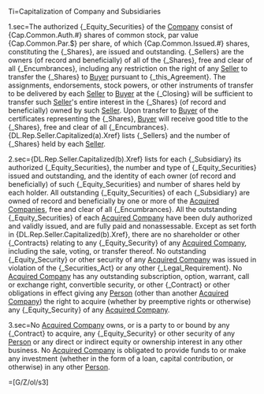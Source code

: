 Ti=Capitalization of Company and Subsidiaries

1.sec=The authorized {_Equity_Securities} of the <a href="#SPA.Def.Company.Def" class="definedterm">Company</a> consist of {Cap.Common.Auth.#} shares of common stock, par value {Cap.Common.Par.$} per share, of which {Cap.Common.Issued.#} shares, constituting the {_Shares}, are issued and outstanding.  {_Sellers} are the owners (of record and beneficially) of all of the {_Shares}, free and clear of all {_Encumbrances}, including any restriction on the right of any <a href="#SPA.Def.Seller(s).Def" class="definedterm">Seller</a> to transfer the {_Shares} to <a href="#SPA.Def.Buyer.Def" class="definedterm">Buyer</a> pursuant to {_this_Agreement}.  The assignments, endorsements, stock powers, or other instruments of transfer to be delivered by each <a href="#SPA.Def.Seller(s).Def" class="definedterm">Seller</a> to <a href="#SPA.Def.Buyer.Def" class="definedterm">Buyer</a> at the {_Closing} will be sufficient to transfer such <a href="#SPA.Def.Seller(s).Def" class="definedterm">Seller</a>'s entire interest in the {_Shares} (of record and beneficially) owned by such <a href="#SPA.Def.Seller(s).Def" class="definedterm">Seller</a>.  Upon transfer to <a href="#SPA.Def.Buyer.Def" class="definedterm">Buyer</a> of the certificates representing the {_Shares}, <a href="#SPA.Def.Buyer.Def" class="definedterm">Buyer</a> will receive good title to the {_Shares}, free and clear of all {_Encumbrances}.  {DL.Rep.Seller.Capitalized(a).Xref} lists {_Sellers} and the number of {_Shares} held by each <a href="#SPA.Def.Seller(s).Def" class="definedterm">Seller</a>.

2.sec={DL.Rep.Seller.Capitalized(b).Xref} lists for each {_Subsidiary} its authorized {_Equity_Securities}, the number and type of {_Equity_Securities} issued and outstanding, and the identity of each owner (of record and beneficially) of such {_Equity_Securities} and number of shares held by each holder.  All outstanding {_Equity_Securities} of each {_Subsidiary} are owned of record and beneficially by one or more of the <a href="#SPA.Def.Acquired_Companies.Def" class="definedterm">Acquired Companies</a>, free and clear of all {_Encumbrances}.  All the outstanding {_Equity_Securities} of each <a href="#SPA.Def.Acquired_Companies.Def" class="definedterm">Acquired Company</a> have been duly authorized and validly issued, and are fully paid and nonassessable.  Except as set forth in {DL.Rep.Seller.Capitalized(b).Xref}, there are no shareholder or other {_Contracts} relating to any {_Equity_Security} of any <a href="#SPA.Def.Acquired_Companies.Def" class="definedterm">Acquired Company</a>, including the sale, voting, or transfer thereof.  No outstanding {_Equity_Security} or other security of any <a href="#SPA.Def.Acquired_Companies.Def" class="definedterm">Acquired Company</a> was issued in violation of the {_Securities_Act} or any other {_Legal_Requirement}.  No <a href="#SPA.Def.Acquired_Companies.Def" class="definedterm">Acquired Company</a> has any outstanding subscription, option, warrant, call or exchange right, convertible security, or other {_Contract} or other obligations in effect giving any <a href="#SPA.Def.Person.Def" class="definedterm">Person</a> (other than another <a href="#SPA.Def.Acquired_Companies.Def" class="definedterm">Acquired Company</a>) the right to acquire (whether by preemptive rights or otherwise) any {_Equity_Security} of any <a href="#SPA.Def.Acquired_Companies.Def" class="definedterm">Acquired Company</a>.

3.sec=No <a href="#SPA.Def.Acquired_Companies.Def" class="definedterm">Acquired Company</a> owns, or is a party to or bound by any {_Contract} to acquire, any {_Equity_Security} or other security of any <a href="#SPA.Def.Person.Def" class="definedterm">Person</a> or any direct or indirect equity or ownership interest in any other business.  No <a href="#SPA.Def.Acquired_Companies.Def" class="definedterm">Acquired Company</a> is obligated to provide funds to or make any investment (whether in the form of a loan, capital contribution, or otherwise) in any other <a href="#SPA.Def.Person.Def" class="definedterm">Person</a>.

=[G/Z/ol/s3]

